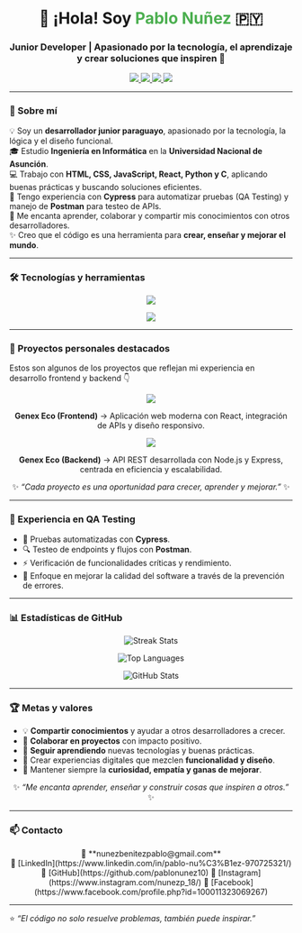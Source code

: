 <h1 align="center">👋 ¡Hola! Soy <span style="color:#4CAF50;">Pablo Nuñez</span> 🇵🇾</h1>
<h3 align="center">Junior Developer | Apasionado por la tecnología, el aprendizaje y crear soluciones que inspiren 🚀</h3>

<p align="center">
  <a href="https://www.linkedin.com/in/pablo-nu%C3%B1ez-970725321/" target="_blank">
    <img src="https://img.shields.io/badge/LinkedIn-0077B5?style=for-the-badge&logo=linkedin&logoColor=white" />
  </a>
  <a href="mailto:nunezbenitezpablo@gmail.com" target="_blank">
    <img src="https://img.shields.io/badge/Gmail-D14836?style=for-the-badge&logo=gmail&logoColor=white" />
  </a>
  <a href="https://www.instagram.com/nunezp_18/" target="_blank">
    <img src="https://img.shields.io/badge/Instagram-E4405F?style=for-the-badge&logo=instagram&logoColor=white" />
  </a>
  <a href="https://www.facebook.com/profile.php?id=100011323069267" target="_blank">
    <img src="https://img.shields.io/badge/Facebook-1877F2?style=for-the-badge&logo=facebook&logoColor=white" />
  </a>
</p>

---

### 🧠 Sobre mí

💡 Soy un **desarrollador junior paraguayo**, apasionado por la tecnología, la lógica y el diseño funcional.  
🎓 Estudio **Ingeniería en Informática** en la **Universidad Nacional de Asunción**.  
💻 Trabajo con **HTML, CSS, JavaScript, React, Python y C**, aplicando buenas prácticas y buscando soluciones eficientes.  
🧪 Tengo experiencia con **Cypress** para automatizar pruebas (QA Testing) y manejo de **Postman** para testeo de APIs.  
🌱 Me encanta aprender, colaborar y compartir mis conocimientos con otros desarrolladores.  
✨ Creo que el código es una herramienta para **crear, enseñar y mejorar el mundo**.

---

### 🛠️ Tecnologías y herramientas

<p align="center">
  <a href="https://skillicons.dev">
    <img src="https://skillicons.dev/icons?i=html,css,js,react,py,c,git,github,vscode,linux,postman&perline=8" />
  </a>
</p>

<p align="center">
  <img src="https://img.shields.io/badge/Cypress-17202C?style=for-the-badge&logo=cypress&logoColor=white" />
</p>

---

### 🚀 Proyectos personales destacados

<p>
Estos son algunos de los proyectos que reflejan mi experiencia en desarrollo frontend y backend 👇
</p>

<div align="center">

  <a href="https://github.com/pablonunez10/genex-eco-front" target="_blank">
    <img src="https://img.shields.io/badge/🌿%20Genex%20Eco%20Front-React%20|%20CSS%20|%20Vite%20|%20API-blue?style=for-the-badge" />
  </a>
  <p><b>Genex Eco (Frontend)</b> → Aplicación web moderna con React, integración de APIs y diseño responsivo.</p>

  <a href="https://github.com/pablonunez10/genex-eco-back" target="_blank">
    <img src="https://img.shields.io/badge/⚙️%20Genex%20Eco%20Back-Node.js%20|%20Express%20|%20API-green?style=for-the-badge" />
  </a>
  <p><b>Genex Eco (Backend)</b> → API REST desarrollada con Node.js y Express, centrada en eficiencia y escalabilidad.</p>

</div>

<p align="center">
✨ <i>“Cada proyecto es una oportunidad para crecer, aprender y mejorar.”</i> ✨
</p>

---

### 🧪 Experiencia en QA Testing

- 🧩 Pruebas automatizadas con **Cypress**.  
- 🔍 Testeo de endpoints y flujos con **Postman**.  
- ⚡ Verificación de funcionalidades críticas y rendimiento.  
- 🧠 Enfoque en mejorar la calidad del software a través de la prevención de errores.  

---

### 📊 Estadísticas de GitHub

<p align="center">
  <img src="https://github-readme-streak-stats.herokuapp.com/?user=pablonunez10&theme=tokyonight&hide_border=false" alt="Streak Stats" />
</p>

<p align="center">
  <img src="https://github-readme-stats.vercel.app/api/top-langs/?username=pablonunez10&layout=compact&theme=tokyonight&hide_border=false" alt="Top Languages" />
</p>

<p align="center">
  <img src="https://github-readme-stats.vercel.app/api?username=pablonunez10&show_icons=true&theme=tokyonight&hide_border=false" alt="GitHub Stats" />
</p>

---

### 🏆 Metas y valores

- 💡 **Compartir conocimientos** y ayudar a otros desarrolladores a crecer.  
- 🤝 **Colaborar en proyectos** con impacto positivo.  
- 🚀 **Seguir aprendiendo** nuevas tecnologías y buenas prácticas.  
- 🎨 Crear experiencias digitales que mezclen **funcionalidad y diseño**.  
- 🌱 Mantener siempre la **curiosidad, empatía y ganas de mejorar**.  

<p align="center">
✨ <i>“Me encanta aprender, enseñar y construir cosas que inspiren a otros.”</i> ✨
</p>

---

### 📫 Contacto

<p align="center">
  📧 **nunezbenitezpablo@gmail.com**  
  <br>
  💼 [LinkedIn](https://www.linkedin.com/in/pablo-nu%C3%B1ez-970725321/)  
  🐙 [GitHub](https://github.com/pablonunez10)  
  📸 [Instagram](https://www.instagram.com/nunezp_18/)  
  📘 [Facebook](https://www.facebook.com/profile.php?id=100011323069267)
</p>

---

⭐ *“El código no solo resuelve problemas, también puede inspirar.”*
